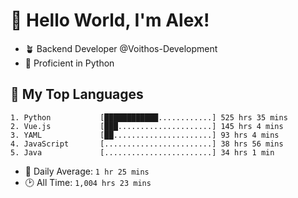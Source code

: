 # 👋 Hello World, I'm Alex!

- 🪴 Backend Developer @Voithos-Development
- 🐍 Proficient in Python

## 💚 My Top Languages
```
1. Python           [████████████............] 525 hrs 35 mins
2. Vue.js           [███.....................] 145 hrs 4 mins
3. YAML             [██......................] 93 hrs 4 mins
4. JavaScript       [........................] 38 hrs 56 mins
5. Java             [........................] 34 hrs 1 min
```
- 💪 Daily Average: `1 hr 25 mins`
- 🕑 All Time: `1,004 hrs 23 mins`